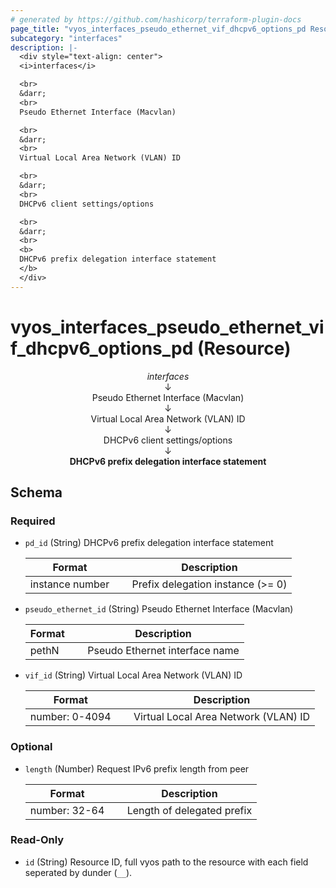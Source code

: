 ```yaml
---
# generated by https://github.com/hashicorp/terraform-plugin-docs
page_title: "vyos_interfaces_pseudo_ethernet_vif_dhcpv6_options_pd Resource - vyos"
subcategory: "interfaces"
description: |-
  <div style="text-align: center">
  <i>interfaces</i>

  <br>
  &darr;
  <br>
  Pseudo Ethernet Interface (Macvlan)

  <br>
  &darr;
  <br>
  Virtual Local Area Network (VLAN) ID

  <br>
  &darr;
  <br>
  DHCPv6 client settings/options

  <br>
  &darr;
  <br>
  <b>
  DHCPv6 prefix delegation interface statement
  </b>
  </div>
---
```


# vyos_interfaces_pseudo_ethernet_vif_dhcpv6_options_pd (Resource)

<div style="text-align: center">
<i>interfaces</i>

<br>
&darr;
<br>
Pseudo Ethernet Interface (Macvlan)

<br>
&darr;
<br>
Virtual Local Area Network (VLAN) ID

<br>
&darr;
<br>
DHCPv6 client settings/options

<br>
&darr;
<br>
<b>
DHCPv6 prefix delegation interface statement
</b>
</div>



<!-- schema generated by tfplugindocs -->
## Schema

### Required

- `pd_id` (String) DHCPv6 prefix delegation interface statement

    |  Format &emsp; | Description  |
    |----------|---------------|
    |  instance number  &emsp; |  Prefix delegation instance (>= 0)  |
- `pseudo_ethernet_id` (String) Pseudo Ethernet Interface (Macvlan)

    |  Format &emsp; | Description  |
    |----------|---------------|
    |  pethN  &emsp; |  Pseudo Ethernet interface name  |
- `vif_id` (String) Virtual Local Area Network (VLAN) ID

    |  Format &emsp; | Description  |
    |----------|---------------|
    |  number: 0-4094  &emsp; |  Virtual Local Area Network (VLAN) ID  |

### Optional

- `length` (Number) Request IPv6 prefix length from peer

    |  Format &emsp; | Description  |
    |----------|---------------|
    |  number: 32-64  &emsp; |  Length of delegated prefix  |

### Read-Only

- `id` (String) Resource ID, full vyos path to the resource with each field seperated by dunder (`__`).
